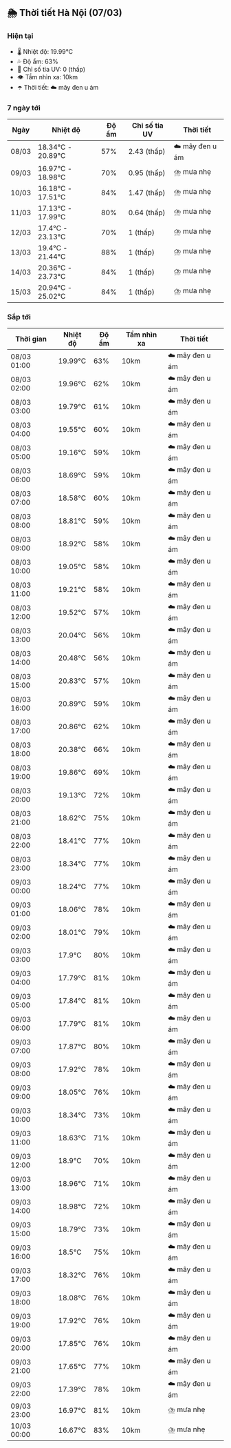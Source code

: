 ## 🌦️ Thời tiết Hà Nội (07/03)

### Hiện tại

- 🌡️ Nhiệt độ: 19.99℃
- 💦 Độ ẩm: 63%
- 🌟 Chỉ số tia UV: 0 (thấp)
- 👁️ Tầm nhìn xa: 10km
- ☂️ Thời tiết: ☁️ mây đen u ám

### 7 ngày tới

| Ngày | Nhiệt độ | Độ ẩm | Chỉ số tia UV | Thời tiết |
| --- | --- | --- | --- | --- |
| 08/03 | 18.34℃ - 20.89℃ | 57% | 2.43 (thấp) | ☁️ mây đen u ám |
| 09/03 | 16.97℃ - 18.98℃ | 70% | 0.95 (thấp) | ⛈️ mưa nhẹ |
| 10/03 | 16.18℃ - 17.51℃ | 84% | 1.47 (thấp) | ⛈️ mưa nhẹ |
| 11/03 | 17.13℃ - 17.99℃ | 80% | 0.64 (thấp) | ⛈️ mưa nhẹ |
| 12/03 | 17.4℃ - 23.13℃ | 70% | 1 (thấp) | ⛈️ mưa nhẹ |
| 13/03 | 19.4℃ - 21.44℃ | 88% | 1 (thấp) | ⛈️ mưa nhẹ |
| 14/03 | 20.36℃ - 23.73℃ | 84% | 1 (thấp) | ⛈️ mưa nhẹ |
| 15/03 | 20.94℃ - 25.02℃ | 84% | 1 (thấp) | ⛈️ mưa nhẹ |

### Sắp tới

| Thời gian | Nhiệt độ | Độ ẩm | Tầm nhìn xa | Thời tiết |
| --- | --- | --- | --- | --- |
| 08/03 01:00 | 19.99℃ | 63% | 10km | ☁️ mây đen u ám |
| 08/03 02:00 | 19.96℃ | 62% | 10km | ☁️ mây đen u ám |
| 08/03 03:00 | 19.79℃ | 61% | 10km | ☁️ mây đen u ám |
| 08/03 04:00 | 19.55℃ | 60% | 10km | ☁️ mây đen u ám |
| 08/03 05:00 | 19.16℃ | 59% | 10km | ☁️ mây đen u ám |
| 08/03 06:00 | 18.69℃ | 59% | 10km | ☁️ mây đen u ám |
| 08/03 07:00 | 18.58℃ | 60% | 10km | ☁️ mây đen u ám |
| 08/03 08:00 | 18.81℃ | 59% | 10km | ☁️ mây đen u ám |
| 08/03 09:00 | 18.92℃ | 58% | 10km | ☁️ mây đen u ám |
| 08/03 10:00 | 19.05℃ | 58% | 10km | ☁️ mây đen u ám |
| 08/03 11:00 | 19.21℃ | 58% | 10km | ☁️ mây đen u ám |
| 08/03 12:00 | 19.52℃ | 57% | 10km | ☁️ mây đen u ám |
| 08/03 13:00 | 20.04℃ | 56% | 10km | ☁️ mây đen u ám |
| 08/03 14:00 | 20.48℃ | 56% | 10km | ☁️ mây đen u ám |
| 08/03 15:00 | 20.83℃ | 57% | 10km | ☁️ mây đen u ám |
| 08/03 16:00 | 20.89℃ | 59% | 10km | ☁️ mây đen u ám |
| 08/03 17:00 | 20.86℃ | 62% | 10km | ☁️ mây đen u ám |
| 08/03 18:00 | 20.38℃ | 66% | 10km | ☁️ mây đen u ám |
| 08/03 19:00 | 19.86℃ | 69% | 10km | ☁️ mây đen u ám |
| 08/03 20:00 | 19.13℃ | 72% | 10km | ☁️ mây đen u ám |
| 08/03 21:00 | 18.62℃ | 75% | 10km | ☁️ mây đen u ám |
| 08/03 22:00 | 18.41℃ | 77% | 10km | ☁️ mây đen u ám |
| 08/03 23:00 | 18.34℃ | 77% | 10km | ☁️ mây đen u ám |
| 09/03 00:00 | 18.24℃ | 77% | 10km | ☁️ mây đen u ám |
| 09/03 01:00 | 18.06℃ | 78% | 10km | ☁️ mây đen u ám |
| 09/03 02:00 | 18.01℃ | 79% | 10km | ☁️ mây đen u ám |
| 09/03 03:00 | 17.9℃ | 80% | 10km | ☁️ mây đen u ám |
| 09/03 04:00 | 17.79℃ | 81% | 10km | ☁️ mây đen u ám |
| 09/03 05:00 | 17.84℃ | 81% | 10km | ☁️ mây đen u ám |
| 09/03 06:00 | 17.79℃ | 81% | 10km | ☁️ mây đen u ám |
| 09/03 07:00 | 17.87℃ | 80% | 10km | ☁️ mây đen u ám |
| 09/03 08:00 | 17.92℃ | 78% | 10km | ☁️ mây đen u ám |
| 09/03 09:00 | 18.05℃ | 76% | 10km | ☁️ mây đen u ám |
| 09/03 10:00 | 18.34℃ | 73% | 10km | ☁️ mây đen u ám |
| 09/03 11:00 | 18.63℃ | 71% | 10km | ☁️ mây đen u ám |
| 09/03 12:00 | 18.9℃ | 70% | 10km | ☁️ mây đen u ám |
| 09/03 13:00 | 18.96℃ | 71% | 10km | ☁️ mây đen u ám |
| 09/03 14:00 | 18.98℃ | 72% | 10km | ☁️ mây đen u ám |
| 09/03 15:00 | 18.79℃ | 73% | 10km | ☁️ mây đen u ám |
| 09/03 16:00 | 18.5℃ | 75% | 10km | ☁️ mây đen u ám |
| 09/03 17:00 | 18.32℃ | 76% | 10km | ☁️ mây đen u ám |
| 09/03 18:00 | 18.08℃ | 76% | 10km | ☁️ mây đen u ám |
| 09/03 19:00 | 17.92℃ | 76% | 10km | ☁️ mây đen u ám |
| 09/03 20:00 | 17.85℃ | 76% | 10km | ☁️ mây đen u ám |
| 09/03 21:00 | 17.65℃ | 77% | 10km | ☁️ mây đen u ám |
| 09/03 22:00 | 17.39℃ | 78% | 10km | ☁️ mây đen u ám |
| 09/03 23:00 | 16.97℃ | 81% | 10km | ⛈️ mưa nhẹ |
| 10/03 00:00 | 16.67℃ | 83% | 10km | ⛈️ mưa nhẹ |

